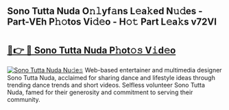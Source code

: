 ## Sono Tutta Nuda O𝚗𝚕yf𝚊ns L𝚎a𝚔ed N𝚞𝚍es - Part-VEh P𝚑𝚘tos Vi𝚍𝚎o - H𝚘𝚝 Part L𝚎a𝚔s v72VI

# <h2><a href="http://kf5y8q.oniu.top/?m=Sono+Tutta+Nuda">🔗👉 🔴 Sono Tutta Nuda P𝚑ot𝚘𝚜 V𝚒d𝚎o</a></h2>

[![Sono Tutta Nuda Nu𝚍e𝚜](https://i.imgur.com/0qMVB7G.gif)](http://kf5y8q.oniu.top/?m=Sono+Tutta+Nuda)
Web-based entertainer and multimedia designer Sono Tutta Nuda, acclaimed for sharing dance and lifestyle ideas through trending dance trends and short videos. Selfless volunteer Sono Tutta Nuda, famed for their generosity and commitment to serving their community.  
